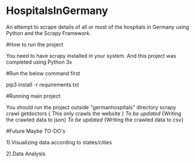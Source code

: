 # HospitalsInGermany
An attempt to scrape details of all or most of the hospitals in Germany using Python and the Scrapy Framework.

#How to run the project

You need to have scrapy installed in your system. And this project was completed using Python 3x

#Run the below command first

pip3 install -r requirements.txt

#Running main project

You should run the project outside "germanhospitals" directory
scrapy crawl getdoctors { This only crawls the website }
*To be updated*                        {Writing the crawled data to json}
*To be updated*                        {Writing the crawled data to csv}


#Future Maybe TO-DO's

1).Visualizing data according to states/cities

2).Data Analysis
